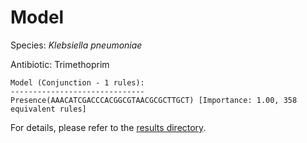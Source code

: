 
# Model

Species: *Klebsiella pneumoniae*

Antibiotic: Trimethoprim

```
Model (Conjunction - 1 rules):
------------------------------
Presence(AAACATCGACCCACGGCGTAACGCGCTTGCT) [Importance: 1.00, 358 equivalent rules]

```

For details, please refer to the [results directory](../../../../../results/scm_b/klebsiella%20pneumoniae/trimethoprim/repeat_6/).

